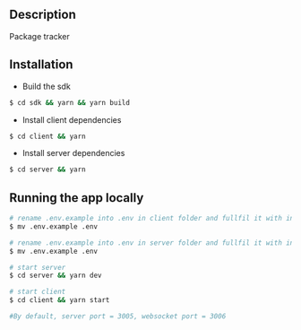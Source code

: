 

## Description

Package tracker 

## Installation
 - Build the sdk
```bash
$ cd sdk && yarn && yarn build
```
  - Install client dependencies
```bash
$ cd client && yarn
```
  - Install server dependencies
```bash
$ cd server && yarn
```


## Running the app locally

```bash
# rename .env.example into .env in client folder and fullfil it with informations
$ mv .env.example .env

# rename .env.example into .env in server folder and fullfil it with informations
$ mv .env.example .env

# start server 
$ cd server && yarn dev

# start client
$ cd client && yarn start

#By default, server port = 3005, websocket port = 3006
```
